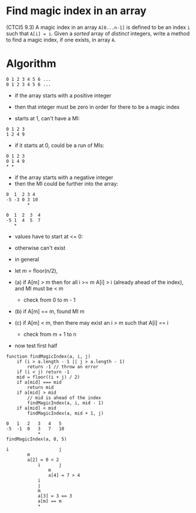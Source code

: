# Find magic index in an array

(CTCI5 9.3) A magic index in an array `A[0...n-1]` is defined to be an index
`i` such that `A[i] = i`. Given a _sorted_ array of _distinct_ integers, write
a method to find a magic index, if one exists, in array `A`.

# Algorithm

```
0 1 2 3 4 5 6 ...
0 1 2 3 4 5 6 ...
```

- if the array starts with a positive integer
- then that integer must be zero in order for there to be a magic index

- starts at 1, can't have a MI:
```
0 1 2 3
1 2 4 9
```

- if it starts at 0, could be a run of MIs:
```
0 1 2 3
0 1 4 9
* *
```

- if the array starts with a negative integer
- then the MI could be further into the array:
```
0  1  2 3 4
-5 -3 0 3 10
        *
```

```
0  1  2  3  4 
-5 1  4  5  7
   *
```

- values have to start at <= 0:
- otherwise can't exist


- in general
- let m = floor(n/2), 
- (a) if A[m] > m then for all i >= m A[i] > i (already ahead of the index),
and MI must be < m
    - check from 0 to m - 1
- (b) if A[m] == m, found MI m
- (c) if A[m] < m, then there may exist an i > m such that A[i] == i
    - check from m + 1 to n
- now test first half

```
function findMagicIndex(a, i, j)
    if (i > a.length - 1 || j > a.length - 1)
        return -1 // throw an error
    if (i < j) return -1
    mid = floor((i + j) / 2)
    if a[mid] === mid
        return mid
    if a[mid] > mid
        // mid is ahead of the index
        findMagicIndex(a, i, mid - 1)
    if a[mid] < mid
        findMagicIndex(a, mid + 1, j)
```

```
0   1   2   3   4   5
-5  -1  0   3   7   10
            *
findMagicIndex(a, 0, 5)

i                   j
        m
        a[2] = 0 < 2
            i       j
                m
                a[4] = 7 > 4
            i
            j
            m
            a[3] = 3 == 3
            a[m] == m
            *

```
